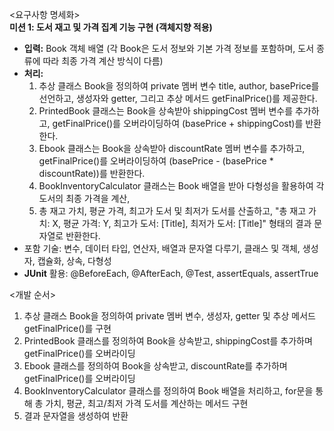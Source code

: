 <요구사항 명세화><br>
**미션 1: 도서 재고 및 가격 집계 기능 구현 (객체지향 적용)**
- **입력:** Book 객체 배열 (각 Book은 도서 정보와 기본 가격 정보를 포함하며, 도서 종류에 따라 최종 가격 계산 방식이 다름)
- **처리:**
    1. 추상 클래스 Book을 정의하여 private 멤버 변수 title, author, basePrice를 선언하고, 생성자와 getter, 그리고 추상 메서드 getFinalPrice()를 제공한다.
    2. PrintedBook 클래스는 Book을 상속받아 shippingCost 멤버 변수를 추가하고, getFinalPrice()를 오버라이딩하여 (basePrice + shippingCost)를 반환한다.
    3. Ebook 클래스는 Book을 상속받아 discountRate 멤버 변수를 추가하고, getFinalPrice()를 오버라이딩하여 (basePrice - (basePrice * discountRate))를 반환한다.
    4. BookInventoryCalculator 클래스는 Book 배열을 받아 다형성을 활용하여 각 도서의 최종 가격을 계산,
    5. 총 재고 가치, 평균 가격, 최고가 도서 및 최저가 도서를 산출하고, "총 재고 가치: X, 평균 가격: Y, 최고가 도서: [Title], 최저가 도서: [Title]" 형태의 결과 문자열로 반환한다.
- 포함 기술: 변수, 데이터 타입, 연산자, 배열과 문자열 다루기, 클래스 및 객체, 생성자, 캡슐화, 상속, 다형성
- **JUnit** 활용: @BeforeEach, @AfterEach, @Test, assertEquals, assertTrue

<개발 순서>
1. 추상 클래스 Book을 정의하여 private 멤버 변수, 생성자, getter 및 추상 메서드 getFinalPrice()를 구현
2. PrintedBook 클래스를 정의하여 Book을 상속받고, shippingCost를 추가하며 getFinalPrice()를 오버라이딩
3. Ebook 클래스를 정의하여 Book을 상속받고, discountRate를 추가하며 getFinalPrice()를 오버라이딩
4. BookInventoryCalculator 클래스를 정의하여 Book 배열을 처리하고, for문을 통해 총 가치, 평균, 최고/최저 가격 도서를 계산하는 메서드 구현
5. 결과 문자열을 생성하여 반환